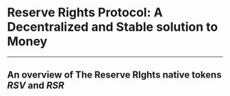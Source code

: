 # Reserve Rights Protocol: A Decentralized and Stable solution to Money
---
## An overview of The Reserve RIghts native tokens _RSV_ and _RSR_
